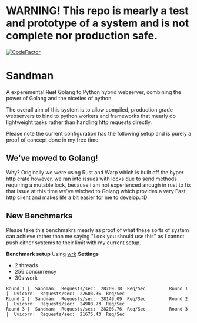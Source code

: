 # WARNING! This repo is mearly a test and prototype of a system and is not complete nor production safe.

[![CodeFactor](https://www.codefactor.io/repository/github/project-dream-weaver/sandman/badge/master)](https://www.codefactor.io/repository/github/project-dream-weaver/sandman/overview/master)
# Sandman
A experemental ~~Rust~~ Golang to Python hybrid webserver, combining the power of Golang and the niceties of python.

The overall aim of this system is to allow compiled, production grade webservers to bind to python workers and frameworks that mearly do lightweight tasks rather than handling http requests directly.

Please note the current configuration has the following setup and is purely a proof of concept done in my free time.

## We've moved to Golang!
Why? Originally we were using Rust and Warp which is built off the hyper http crate however, we ran into issues with locks due to send methods requiring a mutable lock, because i am not experienced anough in rust to fix that issue at this time we've witched to Golang which provides a very Fast http client and makes life a bit easier for me to develop. :D


## New Benchmarks
Please take this benchmakrs mearly as proof of what these sorts of system can achieve rather than me saying "Look you should use this" as I cannot push either systems to their limit with my current setup.

**Benchmark setup**
Using [wrk](https://github.com/wg/wrk)
__Settings__
- 2 threads
- 256 concurrency
- 30s work


```
Round 1 |  Sandman:  Requests/sec:  28209.18  Req/Sec         Round 1 |  Uvicorn:  Requests/sec:  22603.35  Req/Sec
Round 2 |  Sandman:  Requests/sec:  28149.09  Req/Sec         Round 2 |  Uvicorn:  Requests/sec:  24908.73  Req/Sec
Round 3 |  Sandman:  Requests/sec:  28206.76  Req/Sec         Round 3 |  Uvicorn:  Requests/sec:  21675.43  Req/Sec
```
